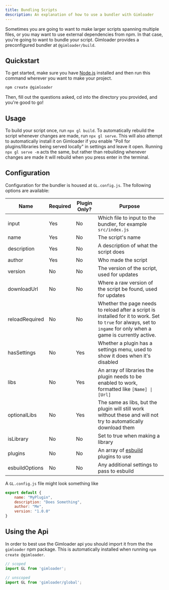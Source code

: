 ```yaml
---
title: Bundling Scripts
description: An explanation of how to use a bundler with Gimloader
---
```


Sometimes you are going to want to make larger scripts spanning multiple files, or you may want to use external dependencies from npm. In that case, you're going to want to bundle your script. Gimloader provides a preconfigured bundler at `@gimloader/build`.

## Quickstart
To get started, make sure you have [Node.js](https://nodejs.org/) installed and then run this command wherever you want to make your project.

```bash
npm create @gimloader
```

Then, fill out the questions asked, cd into the directory you provided, and you're good to go!

## Usage

To build your script once, run `npx gl build`. To automatically rebuild the script whenever changes are made, run `npx gl serve`. This will also attempt to automatically install it on Gimloader if you enable "Poll for plugins/libraries being served locally" in settings and leave it open. Running `npx gl serve -m` acts the same, but rather than rebuilding whenever changes are made it will rebuild when you press enter in the terminal.

## Configuration

Configuration for the bundler is housed at `GL.config.js`. The following options are available:

| Name | Required | Plugin Only? | Purpose |
| ---- | -------- | ------------ | ------- |
| input | Yes | No | Which file to input to the bundler, for example `src/index.js` |
| name | Yes | No | The script's name |
| description | Yes | No | A description of what the script does |
| author | Yes | No | Who made the script |
| version | No | No | The version of the script, used for updates |
| downloadUrl | No | No | Where a raw version of the script be found, used for updates |
| reloadRequired | No | No | Whether the page needs to reload after a script is installed for it to work. Set to `true` for always, set to `ingame` for only when a game is currently active. |
| hasSettings | No | Yes | Whether a plugin has a settings menu, used to show it does when it's disabled |
| libs | No | Yes | An array of libraries the plugin needs to be enabled to work, formatted like `[Name] \| [Url]` |
| optionalLibs | No | Yes | The same as libs, but the plugin will still work without these and will not try to automatically download them |
| isLibrary | No | No | Set to true when making a library |
| plugins | No | No | An array of [esbuild](https://esbuild.github.io/) plugins to use |
| esbuildOptions | No | No | Any additional settings to pass to esbuild |

A `GL.config.js` file might look something like

```js
export default {
    name: "MyPlugin",
    description: "Does Something",
    author: "Me",
    version: "1.0.0"
}
```

## Using the Api

In order to best use the Gimloader api you should import it from the the `gimloader` npm package. This is automatically installed when running `npm create @gimloader`.
```js
// scoped
import GL from 'gimloader';

// unscoped
import GL from 'gimloader/global';
```